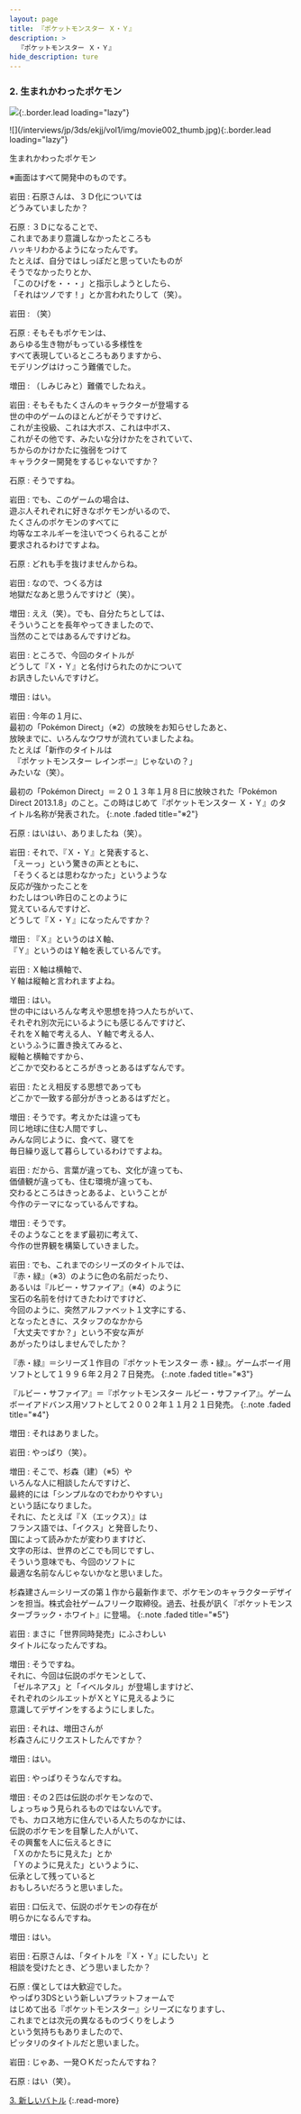 ```yaml
---
layout: page
title: 『ポケットモンスター Ｘ・Ｙ』
description: >
  『ポケットモンスター Ｘ・Ｙ』
hide_description: ture
---
```


### 2. 生まれかわったポケモン

![](/interviews/jp/3ds/ekjj/vol1/img/mainvisual2.jpg){:.border.lead loading="lazy"}





<div>![](/interviews/jp/3ds/ekjj/vol1/img/movie002_thumb.jpg){:.border.lead loading="lazy"}

生まれかわったポケモン

※画面はすべて開発中のものです。

岩田
: 石原さんは、３Ｄ化については<br>どうみていましたか？

石原
: ３Ｄになることで、<br>これまであまり意識しなかったところも<br>ハッキリわかるようになったんです。<br>たとえば、自分ではしっぽだと思っていたものが<br>そうでなかったりとか、<br>「このひげを・・・」と指示しようとしたら、<br>「それはツノです！」とか言われたりして（笑）。

岩田
: （笑）

石原
: そもそもポケモンは、<br>あらゆる生き物がもっている多様性を<br>すべて表現しているところもありますから、<br>モデリングはけっこう難儀でした。

増田
: （しみじみと）難儀でしたねえ。

岩田
: そもそもたくさんのキャラクターが登場する<br>世の中のゲームのほとんどがそうですけど、<br>これが主役級、これは大ボス、これは中ボス、<br>これがその他です、みたいな分けかたをされていて、<br>ちからのかけかたに強弱をつけて<br>キャラクター開発をするじゃないですか？

石原
: そうですね。

岩田
: でも、このゲームの場合は、<br>遊ぶ人それぞれに好きなポケモンがいるので、<br>たくさんのポケモンのすべてに<br>均等なエネルギーを注いでつくられることが<br>要求されるわけですよね。

石原
: どれも手を抜けませんからね。

岩田
: なので、つくる方は<br>地獄だなあと思うんですけど（笑）。

増田
: ええ（笑）。でも、自分たちとしては、<br>そういうことを長年やってきましたので、<br>当然のことではあるんですけどね。

岩田
: ところで、今回のタイトルが<br>どうして『Ｘ・Ｙ』と名付けられたのかについて<br>お訊きしたいんですけど。

増田
: はい。

岩田
: 今年の１月に、<br>最初の「Pok&#233;mon Direct」（※2）の放映をお知らせしたあと、<br>放映までに、いろんなウワサが流れていましたよね。<br>たとえば「新作のタイトルは<br>　『ポケットモンスター レインボー』じゃないの？」<br>みたいな（笑）。


最初の「Pok&#233;mon Direct」＝２０１３年１月８日に放映された「Pok&#233;mon Direct 2013.1.8」のこと。この時はじめて『ポケットモンスター Ｘ・Ｙ』のタイトル名称が発表された。
{:.note .faded title="※2"}

石原
: はいはい、ありましたね（笑）。

岩田
: それで、『Ｘ・Ｙ』と発表すると、<br>「えーっ」という驚きの声とともに、<br>「そうくるとは思わなかった」というような<br>反応が強かったことを<br>わたしはつい昨日のことのように<br>覚えているんですけど、<br>どうして『Ｘ・Ｙ』になったんですか？

増田
: 『Ｘ』というのはＸ軸、<br>『Ｙ』というのはＹ軸を表しているんです。

岩田
: Ｘ軸は横軸で、<br>Ｙ軸は縦軸と言われますよね。

増田
: はい。<br>世の中にはいろんな考えや思想を持つ人たちがいて、<br>それぞれ別次元にいるようにも感じるんですけど、<br>それをＸ軸で考える人、Ｙ軸で考える人、<br>というふうに置き換えてみると、<br>縦軸と横軸ですから、<br>どこかで交わるところがきっとあるはずなんです。

岩田
: たとえ相反する思想であっても<br>どこかで一致する部分がきっとあるはずだと。

増田
: そうです。考えかたは違っても<br>同じ地球に住む人間ですし、<br>みんな同じように、食べて、寝てを<br>毎日繰り返して暮らしているわけですよね。

岩田
: だから、言葉が違っても、文化が違っても、<br>価値観が違っても、住む環境が違っても、<br>交わるところはきっとあるよ、ということが<br>今作のテーマになっているんですね。

増田
: そうです。<br>そのようなことをまず最初に考えて、<br>今作の世界観を構築していきました。

岩田
: でも、これまでのシリーズのタイトルでは、<br>『赤・緑』（※3）のように色の名前だったり、<br>あるいは『ルビー・サファイア』（※4）のように<br>宝石の名前を付けてきたわけですけど、<br>今回のように、突然アルファベット１文字にする、<br>となったときに、スタッフのなかから<br>「大丈夫ですか？」という不安な声が<br>あがったりはしませんでしたか？


『赤・緑』＝シリーズ１作目の『ポケットモンスター 赤・緑』。ゲームボーイ用ソフトとして１９９６年２月２７日発売。
{:.note .faded title="※3"}


『ルビー・サファイア』＝『ポケットモンスター ルビー・サファイア』。ゲームボーイアドバンス用ソフトとして２００２年１１月２１日発売。
{:.note .faded title="※4"}

増田
: それはありました。

岩田
: やっぱり（笑）。

増田
: そこで、杉森（建）（※5）や<br>いろんな人に相談したんですけど、<br>最終的には「シンプルなのでわかりやすい」<br>という話になりました。<br>それに、たとえば『Ｘ（エックス）』は<br>フランス語では、「イクス」と発音したり、<br>国によって読みかたが変わりますけど、<br>文字の形は、世界のどこでも同じですし、<br>そういう意味でも、今回のソフトに<br>最適な名前なんじゃないかなと思いました。


杉森建さん＝シリーズの第１作から最新作まで、ポケモンのキャラクターデザインを担当。株式会社ゲームフリーク取締役。過去、社長が訊く『ポケットモンスターブラック・ホワイト』に登場。
{:.note .faded title="※5"}

岩田
: まさに「世界同時発売」にふさわしい<br>タイトルになったんですね。

増田
: そうですね。<br>それに、今回は伝説のポケモンとして、<br>「ゼルネアス」と「イベルタル」が登場しますけど、<br>それぞれのシルエットがＸとＹに見えるように<br>意識してデザインをするようにしました。

岩田
: それは、増田さんが<br>杉森さんにリクエストしたんですか？

増田
: はい。

岩田
: やっぱりそうなんですね。

増田
: その２匹は伝説のポケモンなので、<br>しょっちゅう見られるものではないんです。<br>でも、カロス地方に住んでいる人たちのなかには、<br>伝説のポケモンを目撃した人がいて、<br>その興奮を人に伝えるときに<br>「Ｘのかたちに見えた」とか<br>「Ｙのように見えた」というように、<br>伝承として残っていると<br>おもしろいだろうと思いました。

岩田
: 口伝えで、伝説のポケモンの存在が<br>明らかになるんですね。

増田
: はい。

岩田
: 石原さんは、「タイトルを『Ｘ・Ｙ』にしたい」と<br>相談を受けたとき、どう思いましたか？

石原
: 僕としては大歓迎でした。<br>やっぱり3DSという新しいプラットフォームで<br>はじめて出る『ポケットモンスター』シリーズになりますし、<br>これまでとは次元の異なるものづくりをしよう<br>という気持ちもありましたので、<br>ピッタリのタイトルだと思いました。

岩田
: じゃあ、一発ＯＫだったんですね？

石原
: はい（笑）。



[3. 新しいバトル](3.md)
{:.read-more}
